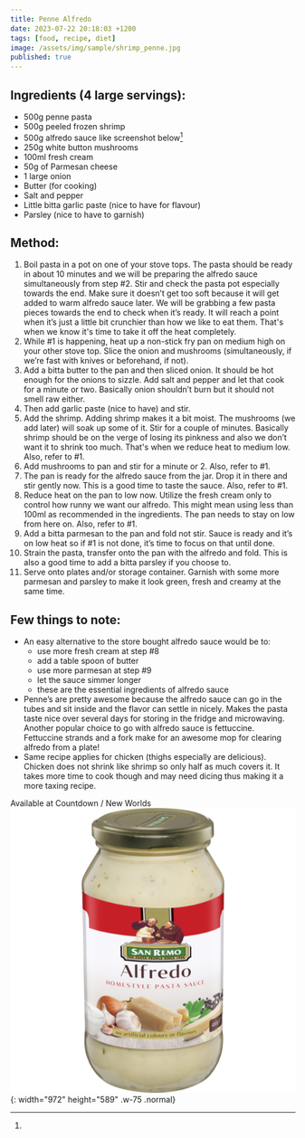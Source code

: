 ```yaml
---
title: Penne Alfredo
date: 2023-07-22 20:18:03 +1200
tags: [food, recipe, diet]
image: /assets/img/sample/shrimp_penne.jpg 
published: true
---
```



## Ingredients (4 large servings):
- 500g penne pasta 
- 500g peeled frozen shrimp
- 500g alfredo sauce like screenshot below[^alfredo]
- 250g white button mushrooms
- 100ml fresh cream
- 50g of Parmesan cheese
- 1 large onion
- Butter (for cooking)
- Salt and pepper
- Little bitta garlic paste (nice to have for flavour)
- Parsley (nice to have to garnish)

## Method:
1. Boil pasta in a pot on one of your stove tops. The pasta should be ready in about 10 minutes and 
    we will be preparing the alfredo sauce simultaneously from step #2. 
    Stir and check the pasta pot especially towards the end. 
    Make sure it doesn’t get too soft because it will get added to warm alfredo sauce later.
    We will be grabbing a few pasta pieces towards the end to check when it’s ready. 
    It will reach a point when it’s just a little bit crunchier than how we like to eat them. 
    That's when we know it's time to take it off the heat completely.
2. While #1 is happening, heat up a non-stick fry pan on medium high on your other stove top. 
    Slice the onion and mushrooms (simultaneously, if we’re fast with knives or beforehand, if not).
3. Add a bitta butter to the pan and then sliced onion. It should be hot enough for the onions to sizzle.
    Add salt and pepper and let that cook for a minute or two. Basically onion shouldn’t burn but it should not smell raw either.
4. Then add garlic paste (nice to have) and stir.
5. Add the shrimp. Adding shrimp makes it a bit moist. The mushrooms (we add later) will soak up some of it. 
    Stir for a couple of minutes. Basically shrimp should be on the verge of losing its pinkness and 
    also we don’t want it to shrink too much. That's when we reduce heat to medium low. Also, refer to #1.
6. Add mushrooms to pan and stir for a minute or 2. Also, refer to #1.
7. The pan is ready for the alfredo sauce from the jar. Drop it in there and stir gently now. 
    This is a good time to taste the sauce. Also, refer to #1.
8. Reduce heat on the pan to low now. Utilize the fresh cream only to control how runny we want our alfredo. 
    This might mean using less than 100ml as recommended in the ingredients. The pan needs to stay on low from here on. Also, refer to #1.
9. Add a bitta parmesan to the pan and fold not stir. Sauce is ready and it’s on low heat so if #1 is not done, 
    it’s time to focus on that until done. 
10. Strain the pasta, transfer onto the pan with the alfredo and fold. This is also a good time to add a bitta parsley if you choose to.
11. Serve onto plates and/or storage container. Garnish with some more parmesan and parsley to make it look green, fresh and creamy at the same time.

## Few things to note:
- An easy alternative to the store bought alfredo sauce would be to:
    - use more fresh cream at step #8
    - add a table spoon of butter
    - use more parmesan at step #9
    - let the sauce simmer longer
    - these are the essential ingredients of alfredo sauce
- Penne’s are pretty awesome because the alfredo sauce can go in the tubes and sit inside and the flavor can settle in nicely. 
    Makes the pasta taste nice over several days for storing in the fridge and microwaving. 
    Another popular choice to go with alfredo sauce is fettuccine. Fettuccine strands and a fork make for an awesome mop for clearing alfredo from a plate! 
- Same recipe applies for chicken (thighs especially are delicious). Chicken does not shrink like shrimp so only half as much covers it. 
    It takes more time to cook though and may need dicing thus making it a more taxing recipe.

[^alfredo]:
Available at Countdown / New Worlds
![Alfredo Sauce](/assets/img/sample/alfredo_sauce.png){: width="972" height="589" .w-75 .normal}
